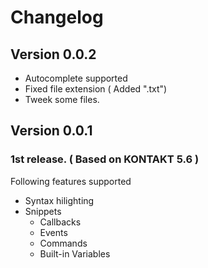 # Changelog

## Version 0.0.2

* Autocomplete supported
* Fixed file extension ( Added ".txt")
* Tweek some files.

## Version 0.0.1

### 1st release. ( Based on KONTAKT 5.6 )

Following features supported

* Syntax hilighting
* Snippets
	* Callbacks
	* Events
	* Commands
	* Built-in Variables
